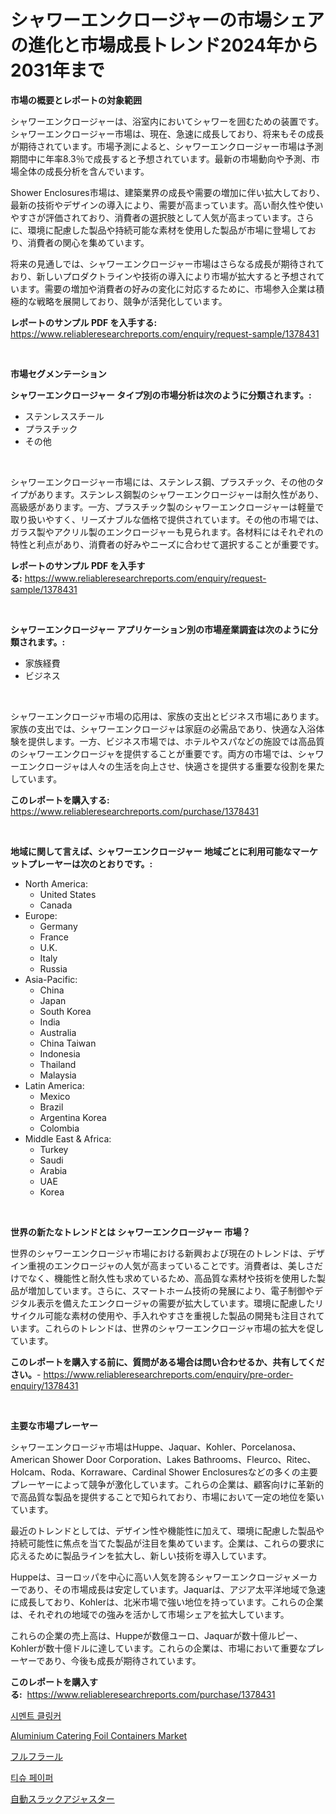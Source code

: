 <p><h1>シャワーエンクロージャーの市場シェアの進化と市場成長トレンド2024年から2031年まで</h1></p><p><strong>市場の概要とレポートの対象範囲</strong></p>
<p><p>シャワーエンクロージャーは、浴室内においてシャワーを囲むための装置です。シャワーエンクロージャー市場は、現在、急速に成長しており、将来もその成長が期待されています。市場予測によると、シャワーエンクロージャー市場は予測期間中に年率8.3％で成長すると予想されています。最新の市場動向や予測、市場全体の成長分析を含んでいます。</p><p>Shower Enclosures市場は、建築業界の成長や需要の増加に伴い拡大しており、最新の技術やデザインの導入により、需要が高まっています。高い耐久性や使いやすさが評価されており、消費者の選択肢として人気が高まっています。さらに、環境に配慮した製品や持続可能な素材を使用した製品が市場に登場しており、消費者の関心を集めています。</p><p>将来の見通しでは、シャワーエンクロージャー市場はさらなる成長が期待されており、新しいプロダクトラインや技術の導入により市場が拡大すると予想されています。需要の増加や消費者の好みの変化に対応するために、市場参入企業は積極的な戦略を展開しており、競争が活発化しています。</p></p>
<p><strong>レポートのサンプル PDF を入手する:</strong> <a href="https://www.reliableresearchreports.com/enquiry/request-sample/1378431">https://www.reliableresearchreports.com/enquiry/request-sample/1378431</a></p>
<p>&nbsp;</p>
<p><strong>市場セグメンテーション</strong></p>
<p><strong>シャワーエンクロージャー タイプ別の市場分析は次のように分類されます。:</strong></p>
<p><ul><li>ステンレススチール</li><li>プラスチック</li><li>その他</li></ul></p>
<p>&nbsp;</p>
<p><p>シャワーエンクロージャー市場には、ステンレス鋼、プラスチック、その他のタイプがあります。ステンレス鋼製のシャワーエンクロージャーは耐久性があり、高級感があります。一方、プラスチック製のシャワーエンクロージャーは軽量で取り扱いやすく、リーズナブルな価格で提供されています。その他の市場では、ガラス製やアクリル製のエンクロージャーも見られます。各材料にはそれぞれの特性と利点があり、消費者の好みやニーズに合わせて選択することが重要です。</p></p>
<p><strong>レポートのサンプル PDF を入手する:</strong>&nbsp;<a href="https://www.reliableresearchreports.com/enquiry/request-sample/1378431">https://www.reliableresearchreports.com/enquiry/request-sample/1378431</a></p>
<p>&nbsp;</p>
<p><strong> シャワーエンクロージャー アプリケーション別の市場産業調査は次のように分類されます。:</strong></p>
<p><ul><li>家族経費</li><li>ビジネス</li></ul></p>
<p>&nbsp;</p>
<p><p>シャワーエンクロージャ市場の応用は、家族の支出とビジネス市場にあります。家族の支出では、シャワーエンクロージャは家庭の必需品であり、快適な入浴体験を提供します。一方、ビジネス市場では、ホテルやスパなどの施設では高品質のシャワーエンクロージャを提供することが重要です。両方の市場では、シャワーエンクロージャは人々の生活を向上させ、快適さを提供する重要な役割を果たしています。</p></p>
<p><strong>このレポートを購入する:</strong>&nbsp; <a href="https://www.reliableresearchreports.com/purchase/1378431">https://www.reliableresearchreports.com/purchase/1378431</a></p>
<p>&nbsp;</p>
<p><strong>地域に関して言えば、シャワーエンクロージャー 地域ごとに利用可能なマーケットプレーヤーは次のとおりです。:</strong></p>
<p><ul>
    <li>
        North America:
        <ul>
            <li>United States</li>
            <li>Canada</li>
        </ul>
    </li>
    <li>
        Europe:
        <ul>
            <li>Germany</li>
            <li>France</li>
            <li>U.K.</li>
            <li>Italy</li>
            <li>Russia</li>
        </ul>
    </li>
    <li>
        Asia-Pacific:
        <ul>
            <li>China</li>
            <li>Japan</li>
            <li>South Korea</li>
            <li>India</li>
            <li>Australia</li>
            <li>China Taiwan</li>
            <li>Indonesia</li>
            <li>Thailand</li>
            <li>Malaysia</li>
        </ul>
    </li>
    <li>
        Latin America:
        <ul>
            <li>Mexico</li>
            <li>Brazil</li>
            <li>Argentina Korea</li>
            <li>Colombia</li>
        </ul>
    </li>
    <li>
        Middle East & Africa:
        <ul>
            <li>Turkey</li>
            <li>Saudi</li>
            <li>Arabia</li>
            <li>UAE</li>
            <li>Korea</li>
        </ul>
    </li>
    </ul></p>
<p>&nbsp;</p>
<p><strong>世界の新たなトレンドとは シャワーエンクロージャー 市場？</strong></p>
<p><p>世界のシャワーエンクロージャ市場における新興および現在のトレンドは、デザイン重視のエンクロージャの人気が高まっていることです。消費者は、美しさだけでなく、機能性と耐久性も求めているため、高品質な素材や技術を使用した製品が増加しています。さらに、スマートホーム技術の発展により、電子制御やデジタル表示を備えたエンクロージャの需要が拡大しています。環境に配慮したリサイクル可能な素材の使用や、手入れやすさを重視した製品の開発も注目されています。これらのトレンドは、世界のシャワーエンクロージャ市場の拡大を促しています。</p></p>
<p><strong>このレポートを購入する前に、質問がある場合は問い合わせるか、共有してください。</strong>- <a href="https://www.reliableresearchreports.com/enquiry/pre-order-enquiry/1378431">https://www.reliableresearchreports.com/enquiry/pre-order-enquiry/1378431</a></p>
<p>&nbsp;</p>
<p><strong>主要な市場プレーヤー</strong></p>
<p><p>シャワーエンクロージャ市場はHuppe、Jaquar、Kohler、Porcelanosa、American Shower Door Corporation、Lakes Bathrooms、Fleurco、Ritec、Holcam、Roda、Korraware、Cardinal Shower Enclosuresなどの多くの主要プレーヤーによって競争が激化しています。これらの企業は、顧客向けに革新的で高品質な製品を提供することで知られており、市場において一定の地位を築いています。</p><p>最近のトレンドとしては、デザイン性や機能性に加えて、環境に配慮した製品や持続可能性に焦点を当てた製品が注目を集めています。企業は、これらの要求に応えるために製品ラインを拡大し、新しい技術を導入しています。</p><p>Huppeは、ヨーロッパを中心に高い人気を誇るシャワーエンクロージャメーカーであり、その市場成長は安定しています。Jaquarは、アジア太平洋地域で急速に成長しており、Kohlerは、北米市場で強い地位を持っています。これらの企業は、それぞれの地域での強みを活かして市場シェアを拡大しています。</p><p>これらの企業の売上高は、Huppeが数億ユーロ、Jaquarが数十億ルピー、Kohlerが数十億ドルに達しています。これらの企業は、市場において重要なプレーヤーであり、今後も成長が期待されています。</p></p>
<p><strong>このレポートを購入する:</strong>&nbsp;&nbsp;<a href="https://www.reliableresearchreports.com/purchase/1378431">https://www.reliableresearchreports.com/purchase/1378431</a></p>
<p><p><a href="https://medium.com/@jerrodhilll68/2024%EB%85%84%EB%B6%80%ED%84%B0-2031%EB%85%84%EA%B9%8C%EC%A7%80%EC%9D%98-%EC%8B%9C%EC%9E%A5-%EB%B6%84%EC%84%9D-%EB%B0%8F-%ED%81%AC%EA%B8%B0-%EC%98%88%EC%B8%A1%EB%90%9C-%EC%84%9D%EA%B3%A0-%ED%81%B4%EB%A7%81%EC%BB%A4-%EC%8B%9C%EC%9E%A5-2042a652212a">시멘트 클링커</a></p><p><a href="https://issuu.com/reportprime-2/docs/aluminium-catering-foil-containers-market-size-203">Aluminium Catering Foil Containers Market</a></p><p><a href="https://medium.com/@dm15982023/%E3%83%95%E3%83%AB%E3%83%95%E3%83%A9%E3%83%BC%E3%83%AB%E5%B8%82%E5%A0%B4%E8%AA%BF%E6%9F%BB%E3%83%AC%E3%83%9D%E3%83%BC%E3%83%88-%E3%81%9D%E3%81%AE%E6%AD%B4%E5%8F%B2%E3%81%A8%E4%BA%88%E6%B8%AC-2024%E5%B9%B4%E3%81%8B%E3%82%892031%E5%B9%B4%E3%81%BE%E3%81%A7-60e4fe9822bf">フルフラール</a></p><p><a href="https://github.com/vsoq0zknh59/Market-Research-Report-List-1/blob/main/2137909221.md">티슈 페이퍼</a></p><p><a href="https://github.com/bevdtkn4419963/Market-Research-Report-List-1/blob/main/2824717529.md">自動スラックアジャスター</a></p></p>